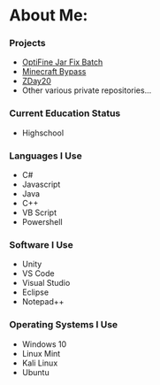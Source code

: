 # About Me:

### Projects
  - [OptiFine Jar Fix Batch](https://github.com/symmetric404/OptiFine-Jar-Fix-Batch)
  - [Minecraft Bypass](https://github.com/symmetric404/Minecraft-Bypass)
  - [ZDay20](https://github.com/symmetric404/ZDay20)
  - Other various private repositories...

### Current Education Status
  - Highschool

### Languages I Use

  - C#
  - Javascript
  - Java
  - C++
  - VB Script
  - Powershell

### Software I Use

  - Unity
  - VS Code
  - Visual Studio
  - Eclipse
  - Notepad++

### Operating Systems I Use

  - Windows 10
  - Linux Mint
  - Kali Linux
  - Ubuntu
